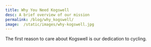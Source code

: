 ```yaml
---
title: Why You Need Kogswell
desc: A brief overview of our mission
permalink: /blog/why_kogswell/
image: 	/static/images/why-kogswell.jpg
---
```

The first reason to care about Kogswell is our dedication to cycling.
